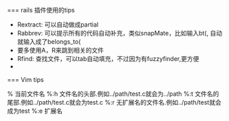 === rails 插件使用的tips

* Rextract: 可以自动做成partial
* Rabbrev: 可以提示所有的代码自动补充，类似snapMate，比如输入bt(, 自动就输入成了belongs_to(
* 要多使用A，R来跳到相关的文件
* Rfind: 查找文件，可以tab自动填充，不过因为有fuzzyfinder,更方便
* 


=== Vim tips

%       当前文件名
%:h     文件名的头部.例如../path/test.c就会为../path
%:t     文件名的尾部.例如../path/test.c就会为test.c
%:r     无扩展名的文件名.例如../path/test就会成为test
%:e     扩展名
